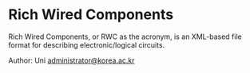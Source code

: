 Rich Wired Components
=====================

Rich Wired Components, or RWC as the acronym, is an XML-based file format for describing electronic/logical circuits.

Author: Uni <administrator@korea.ac.kr>
